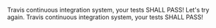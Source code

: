 Travis continuous integration system, your tests SHALL PASS!
Let's try again. Travis continuous integration system, your tests SHALL PASS!
